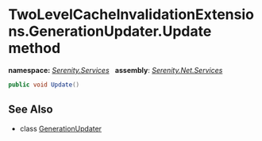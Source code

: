 # TwoLevelCacheInvalidationExtensions.GenerationUpdater.Update method
**namespace:** *[Serenity.Services](../../README.md#serenity.services-namespace)*   **assembly**: *[Serenity.Net.Services](../../README.md)*

```csharp
public void Update()
```

## See Also

* class [GenerationUpdater](../TwoLevelCacheInvalidationExtensions.GenerationUpdater.md)